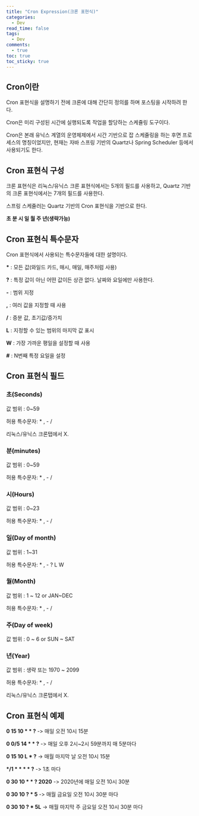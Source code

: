 ```yaml
---
title: "Cron Expression(크론 표현식)"
categories:
  - Dev
read_time: false
tags:
  - Dev
comments:
  - true
toc: true
toc_sticky: true
---
```


## Cron이란

Cron 표현식을 설명하기 전에 크론에 대해 간단히 정의를 하며 포스팅을 시작하려 한다.

Cron은 미리 구성된 시간에 실행되도록 작업을 할당하는 스케쥴링 도구이다.

Cron은 본래 유닉스 계열의 운영체제에서 시간 기반으로 잡 스케쥴링을 하는 후면 프로세스의 명칭이었지만, 현재는 자바 스프링 기반의 Quartz나 Spring Scheduler 등에서 사용되기도 한다.

## Cron 표현식 구성
크론 표현식은 리눅스/유닉스 크론 표현식에서는 5개의 필드를 사용하고, Quartz 기반의 크론 표현식에서는 7개의 필드를 사용한다.

스프링 스케쥴러는 Quartz 기반의 Cron 표현식을 기반으로 한다.

__초 분 시 일 월 주 년(생략가능)__


## Cron 표현식 특수문자

Cron 표현식에서 사용되는 특수문자들에 대한 설명이다.

__*__ : 모든 값(와일드 카드, 매시, 매일, 매주처럼 사용)

__?__ : 특정 값이 아닌 어떤 값이든 상관 없다. 날짜와 요일에만 사용한다.

__-__ : 범위 지정

__,__ : 여러 값을 지정할 때 사용

__/__ : 증분 값, 초기값/증가치

__L__ : 지정할 수 있는 범위의 마지막 값 표시

__W__ : 가장 가까운 평일을 설정할 때 사용

__#__ : N번째 특정 요일을 설정

## Cron 표현식 필드

### 초(Seconds)
값 범위 : 0~59

허용 특수문자: * , - /

리눅스/유닉스 크론탭에서 X.

### 분(minutes)
값 범위 : 0~59

허용 특수문자: * , - /

### 시(Hours)
값 범위 : 0~23

허용 특수문자: * , - /

### 일(Day of month)
값 범위 : 1~31

허용 특수문자: * , - ? L W

### 월(Month)
값 범위 : 1 ~ 12 or JAN~DEC

허용 특수문자: * , - /

### 주(Day of week)
값 범위 : 0 ~ 6 or SUN ~ SAT

### 년(Year)
값 범위 : 생략 또는 1970 ~ 2099

허용 특수문자: * , - /

리눅스/유닉스 크론탭에서 X.

## Cron 표현식 예제
__0 15 10 * * ?__ -> 매일 오전 10시 15분

__0 0/5 14 * * ?__ -> 매일 오후 2시~2시 59분까지 매 5분마다

__0 15 10 L * ?__ -> 매월 마지막 날 오전 10시 15분

__*/1 * * * * ?__ -> 1초 마다

__0 30 10 * * ? 2020__ -> 2020년에 매일 오전 10시 30분

__0 30 10 ? * 5__ -> 매월 금요일 오전 10시 30분 마다

__0 30 10 ? * 5L__ -> 매월 마지막 주 금요일 오전 10시 30분 마다


